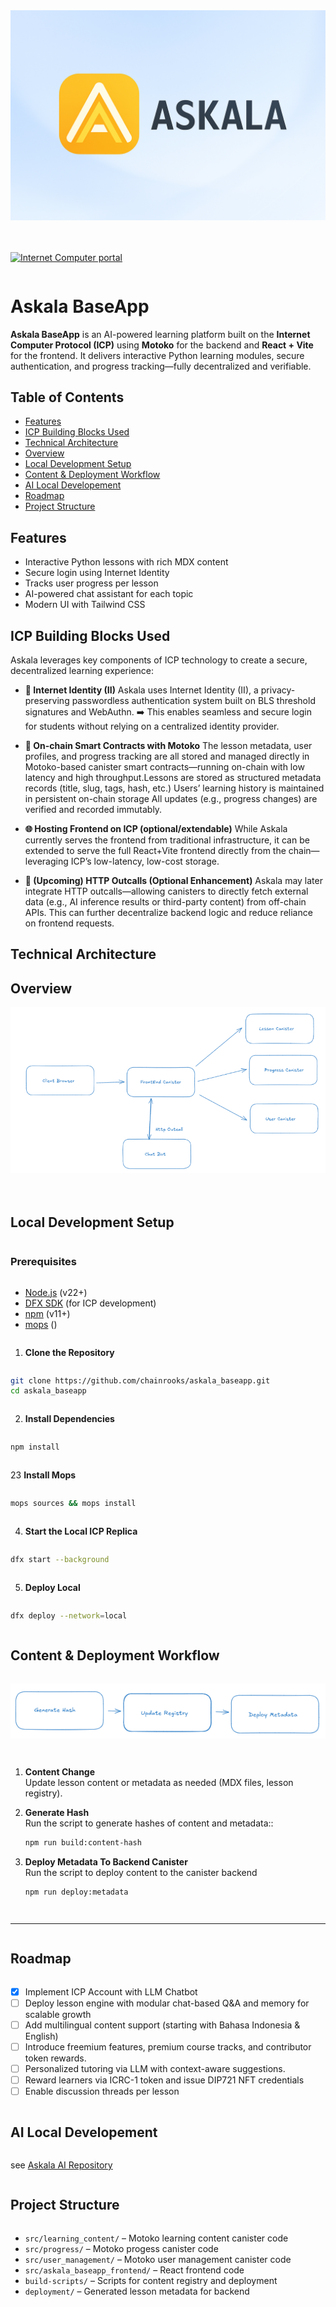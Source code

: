 <div style="display:flex;flex-direction:column;">
  <a href="#">
    <img src="./src/askala_baseapp_frontend/public/logo-background.png" alt="ASKALA Logo" role="presentation"/>
  </a>

<br/>
<br/>

[![Internet Computer portal](https://img.shields.io/badge/Internet-Computer-grey?logo=internet%20computer)](https://internetcomputer.org)
</div>

# Askala BaseApp

**Askala BaseApp** is an AI-powered learning platform built on the **Internet Computer Protocol (ICP)** using **Motoko** for the backend and **React + Vite** for the frontend. It delivers interactive Python learning modules, secure authentication, and progress tracking—fully decentralized and verifiable.

## Table of Contents

- [Features](#features)
- [ICP Building Blocks Used](#icp-building-blocks-used)
- [Technical Architecture](#technical-architecture)
- [Overview](#overview)
- [Local Development Setup](#local-development-setup)
- [Content & Deployment Workflow](#content--deployment-workflow)
- [AI Local Developement](#ai-local-developement)
- [Roadmap](#Roadmap)
- [Project Structure](#project-structure)

## Features

- Interactive Python lessons with rich MDX content
- Secure login using Internet Identity
- Tracks user progress per lesson
- AI-powered chat assistant for each topic
- Modern UI with Tailwind CSS

## ICP Building Blocks Used
Askala leverages key components of ICP technology to create a secure, decentralized learning experience:

- **🔐 Internet Identity (II)**
Askala uses Internet Identity (II), a privacy-preserving passwordless authentication system built on BLS threshold signatures and WebAuthn.  ➡️ This enables seamless and secure login for students without relying on a centralized identity provider.

- **🧠 On-chain Smart Contracts with Motoko**
The lesson metadata, user profiles, and progress tracking are all stored and managed directly in Motoko-based canister smart contracts—running on-chain with low latency and high throughput.Lessons are stored as structured metadata records (title, slug, tags, hash, etc.) Users’ learning history is maintained in persistent on-chain storage All updates (e.g., progress changes) are verified and recorded immutably.

- **🌐 Hosting Frontend on ICP (optional/extendable)**
While Askala currently serves the frontend from traditional infrastructure, it can be extended to serve the full React+Vite frontend directly from the chain—leveraging ICP’s low-latency, low-cost storage.

- **📡 (Upcoming) HTTP Outcalls (Optional Enhancement)**
Askala may later integrate HTTP outcalls—allowing canisters to directly fetch external data (e.g., AI inference results or third-party content) from off-chain APIs. This can further decentralize backend logic and reduce reliance on frontend requests.

## Technical Architecture

## Overview
<div style="display:flex;flex-direction:column;">
  <a href="#">
    <img src="./src/askala_baseapp_frontend/public/images/techical-architecture.png" alt="ASKALA Logo" role="presentation"/>
  </a>

<br/>
<br/>

## Local Development Setup

### Prerequisites

- [Node.js](https://nodejs.org/) (v22+)
- [DFX SDK](https://internetcomputer.org/docs/current/developer-docs/setup/install) (for ICP development)
- [npm](https://www.npmjs.com/) (v11+)
- [mops](https://internetcomputer.org/docs/tutorials/developer-liftoff/level-3/3.1-package-managers) ()

1. **Clone the Repository**

```sh
git clone https://github.com/chainrooks/askala_baseapp.git
cd askala_baseapp
```

2. **Install Dependencies**

```sh
npm install
```


23 **Install Mops**

```sh
mops sources && mops install 
```

4. **Start the Local ICP Replica**

```sh
dfx start --background
```

5. **Deploy Local**
```sh
dfx deploy --network=local
```

## Content & Deployment Workflow

![alt text](/src/askala_baseapp_frontend/public/images/content-flow.png)

1. **Content Change**  
   Update lesson content or metadata as needed (MDX files, lesson registry).

2. **Generate Hash**  
   Run the script to generate hashes of content and metadata::
   ```sh
   npm run build:content-hash
   ```

2. **Deploy Metadata To Backend Canister**  
   Run the script to deploy content to the canister backend
   ```sh
   npm run deploy:metadata
   ```

---

## Roadmap
- [x] Implement ICP Account with LLM Chatbot
- [ ] Deploy lesson engine with modular chat-based Q&A and memory for scalable growth
- [ ] Add multilingual content support (starting with Bahasa Indonesia & English)
- [ ] Introduce freemium features, premium course tracks, and contributor token rewards.
- [ ] Personalized tutoring via LLM with context-aware suggestions.
- [ ] Reward learners via ICRC-1 token and issue DIP721 NFT credentials
- [ ]  Enable discussion threads per lesson

## AI Local Developement

see [Askala AI Repository](https://github.com/chainrooks/askala_ai)




## Project Structure

- `src/learning_content/` – Motoko learning content canister code
- `src/progress/` – Motoko progess canister code
- `src/user_management/` – Motoko user management canister code
- `src/askala_baseapp_frontend/` – React frontend code
- `build-scripts/` – Scripts for content registry and deployment
- `deployment/` – Generated lesson metadata for backend